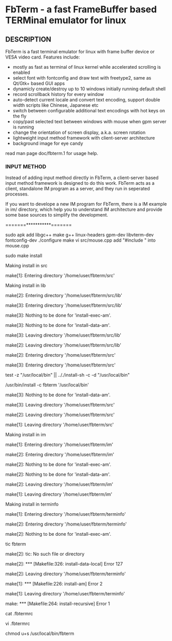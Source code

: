 # FbTerm - a fast FrameBuffer based TERMinal emulator for linux

## DESCRIPTION

FbTerm is a fast terminal emulator for linux with frame buffer device or VESA video card. Features include:

  * mostly as fast as terminal of linux kernel while accelerated scrolling is enabled
  * select font with fontconfig and draw text with freetype2, same as Qt/Gtk+ based GUI apps
  * dynamicly create/destroy up to 10 windows initially running default shell
  * record scrollback history for every window
  * auto-detect current locale and convert text encoding, support double width scripts like Chinese, Japanese etc
  * switch between configurable additional text encodings with hot keys on the fly
  * copy/past selected text between windows with mouse when gpm server is running
  * change the orientation of screen display, a.k.a. screen rotation
  * lightweight input method framework with client-server architecture
  * background image for eye candy

read man page doc/fbterm.1 for usage help.

### INPUT METHOD
Instead of adding input method directly in FbTerm, a client-server based input method framework is designed to do this work. FbTerm acts as a client, standalone IM program as a server, and they run in seperated processes.

If you want to develope a new IM program for FbTerm, there is a IM example in im/ directory, which help you to understand IM architecture and provide some base sources to simplify the development.

=======***********=======

sudo apk add libgc++ make g++ linux-headers gpm-dev libvterm-dev fontconfig-dev
./configure
make
vi src/mouse.cpp
add "#include <cstring>" into mouse.cpp

sudo make install

Making install in src

make[1]: Entering directory '/home/user/fbterm/src'

Making install in lib

make[2]: Entering directory '/home/user/fbterm/src/lib'

make[3]: Entering directory '/home/user/fbterm/src/lib'

make[3]: Nothing to be done for 'install-exec-am'.

make[3]: Nothing to be done for 'install-data-am'.

make[3]: Leaving directory '/home/user/fbterm/src/lib'

make[2]: Leaving directory '/home/user/fbterm/src/lib'

make[2]: Entering directory '/home/user/fbterm/src'

make[3]: Entering directory '/home/user/fbterm/src'

test -z "/usr/local/bin" || .././install-sh -c -d "/usr/local/bin"

  /usr/bin/install -c fbterm '/usr/local/bin'

make[3]: Nothing to be done for 'install-data-am'.

make[3]: Leaving directory '/home/user/fbterm/src'

make[2]: Leaving directory '/home/user/fbterm/src'

make[1]: Leaving directory '/home/user/fbterm/src'

Making install in im

make[1]: Entering directory '/home/user/fbterm/im'

make[2]: Entering directory '/home/user/fbterm/im'

make[2]: Nothing to be done for 'install-exec-am'.

make[2]: Nothing to be done for 'install-data-am'.

make[2]: Leaving directory '/home/user/fbterm/im'

make[1]: Leaving directory '/home/user/fbterm/im'

Making install in terminfo

make[1]: Entering directory '/home/user/fbterm/terminfo'

make[2]: Entering directory '/home/user/fbterm/terminfo'

make[2]: Nothing to be done for 'install-exec-am'.

tic fbterm

make[2]: tic: No such file or directory

make[2]: *** [Makefile:326: install-data-local] Error 127

make[2]: Leaving directory '/home/user/fbterm/terminfo'

make[1]: *** [Makefile:226: install-am] Error 2

make[1]: Leaving directory '/home/user/fbterm/terminfo'

make: *** [Makefile:264: install-recursive] Error 1

cat .fbtermrc 

vi .fbtermrc 

chmod u+s /usr/local/bin/fbterm

